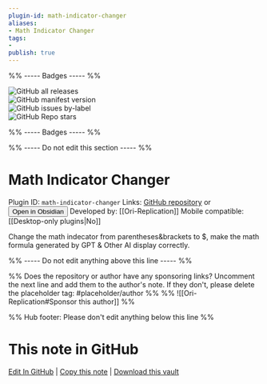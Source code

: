 ```yaml
---
plugin-id: math-indicator-changer
aliases:
- Math Indicator Changer
tags: 
- 
publish: true
---
```


%% ----- Badges ----- %%

![GitHub all releases](https://img.shields.io/github/downloads/Ori-Replication/obsidian-math-indicator-changer/total?color=573E7A&logo=github&style=for-the-badge)   
![GitHub manifest version](https://img.shields.io/github/manifest-json/v/Ori-Replication/obsidian-math-indicator-changer?color=573E7A&logo=github&style=for-the-badge)   
![GitHub issues by-label](https://img.shields.io/github/issues/Ori-Replication/obsidian-math-indicator-changer/help%20wanted?color=573E7A&logo=github&style=for-the-badge)   
![GitHub Repo stars](https://img.shields.io/github/stars/Ori-Replication/obsidian-math-indicator-changer?color=573E7A&logo=github&style=for-the-badge)

%% ----- Badges ----- %%

%% ----- Do not edit this section ----- %%

# Math Indicator Changer

Plugin ID: `math-indicator-changer`
Links: [GitHub repository](https://github.com/Ori-Replication/obsidian-math-indicator-changer) or [<button id=HH>Open in Obsidian</button>](obsidian://show-plugin?id=math-indicator-changer)
Developed by: [[Ori-Replication]]
Mobile compatible: [[Desktop-only plugins|No]]

Change the math indecator from parentheses&brackets to $, make the math formula generated by GPT & Other AI display correctly.

%% ----- Do not edit anything above this line ----- %% 

%% Does the repository or author have any sponsoring links? Uncomment the next line and add them to the author's note. If they don't, please delete the placeholder tag: #placeholder/author %%
%% ![[Ori-Replication#Sponsor this author]] %%

%% Hub footer: Please don't edit anything below this line %%

# This note in GitHub

<span class="git-footer">[Edit In GitHub](https://github.dev/obsidian-community/obsidian-hub/blob/main/02%20-%20Community%20Expansions/02.05%20All%20Community%20Expansions/Plugins/math-indicator-changer.md "git-hub-edit-note") | [Copy this note](https://raw.githubusercontent.com/obsidian-community/obsidian-hub/main/02%20-%20Community%20Expansions/02.05%20All%20Community%20Expansions/Plugins/math-indicator-changer.md "git-hub-copy-note") | [Download this vault](https://github.com/obsidian-community/obsidian-hub/archive/refs/heads/main.zip "git-hub-download-vault") </span>
